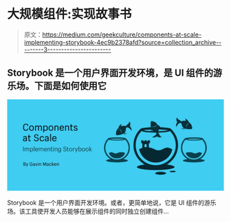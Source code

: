 # 大规模组件:实现故事书

> 原文：<https://medium.com/geekculture/components-at-scale-implementing-storybook-4ec9b2378afd?source=collection_archive---------3----------------------->

## Storybook 是一个用户界面开发环境，是 UI 组件的游乐场。下面是如何使用它

![](img/3a71fefdf0bb51cb58d96f61c1dfcc72.png)

Storybook 是一个用户界面开发环境。或者，更简单地说，它是 UI 组件的游乐场。该工具使开发人员能够在展示组件的同时独立创建组件…